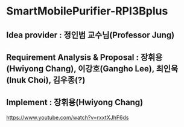 # SmartMobilePurifier-RPI3Bplus

## Idea provider : 정인범 교수님(Professor Jung)
## Requirement Analysis & Proposal : 장휘용(Hwiyong Chang), 이강호(Gangho Lee), 최인욱(Inuk Choi), 김우종(?)
## Implement : 장휘용(Hwiyong Chang)

https://www.youtube.com/watch?v=rxxtXJhF6ds

